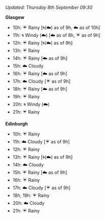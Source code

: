*Updated: Thursday 8th September 09:30*

**Glasgow**

* 10h: :umbrella: Rainy [:cyclone:(:cloud:) as of 9h, :cloud: as of 10h]
* 11h: :cyclone: Windy (:cloud:) [:cloud: as of 8h, :umbrella: as of 9h]
* 12h: :umbrella: Rainy [:cyclone:(:cloud:) as of 9h]
* 13h: :umbrella: Rainy
* 14h: :umbrella: Rainy [:cloud: as of 9h]
* 15h: :cloud: Cloudy
* 16h: :umbrella: Rainy [:cloud: as of 9h]
* 17h: :cloud: Cloudy [:umbrella: as of 9h]
* 18h: :umbrella: Rainy [:cloud: as of 9h]
* 19h: :umbrella: Rainy
* 20h: :cyclone: Windy (:cloud:)
* 21h: :umbrella: Rainy

**Edinburgh**

* 10h: :umbrella: Rainy
* 11h: :cloud: Cloudy [:umbrella: as of 9h]
* 12h: :umbrella: Rainy
* 13h: :umbrella: Rainy [:cyclone:(:cloud:) as of 9h]
* 14h: :cloud: Cloudy
* 15h: :umbrella: Rainy [:cloud: as of 9h]
* 16h: :umbrella: Rainy
* 17h: :cloud: Cloudy [:umbrella: as of 9h]
* 18h, 19h: :umbrella: Rainy
* 20h: :cloud: Cloudy
* 21h: :umbrella: Rainy

